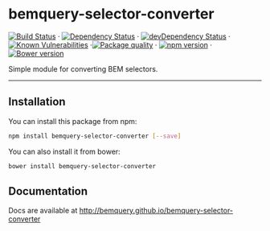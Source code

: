 # bemquery-selector-converter

[![Build Status](https://travis-ci.org/BEMQuery/bemquery-selector-converter.svg?branch=master)](https://travis-ci.org/BEMQuery/bemquery-selector-converter) · [![Dependency Status](https://david-dm.org/BEMQuery/bemquery-selector-converter.svg)](https://david-dm.org/BEMQuery/bemquery-selector-converter) · [![devDependency Status](https://david-dm.org/BEMQuery/bemquery-selector-converter/dev-status.svg)](https://david-dm.org/BEMQuery/bemquery-selector-converter#info=devDependencies) · [![Known Vulnerabilities](https://snyk.io/test/github/bemquery/bemquery-selector-converter/badge.svg)](https://snyk.io/test/github/bemquery/bemquery-selector-converter) ·[![Package quality](http://packagequality.com/badge/bemquery-selector-converter.png)](http://packagequality.com/#?package=bemquery-selector-converter) · [![npm version](https://badge.fury.io/js/bemquery-selector-converter.svg)](https://badge.fury.io/js/bemquery-selector-converter) · [![Bower version](https://badge.fury.io/bo/bemquery-selector-converter.svg)](https://badge.fury.io/bo/bemquery-selector-converter)

Simple module for converting BEM selectors.

---

## Installation

You can install this package from npm:
```bash
npm install bemquery-selector-converter [--save]
```

You can also install it from bower:
```bash
bower install bemquery-selector-converter
```

## Documentation

Docs are available at http://bemquery.github.io/bemquery-selector-converter
